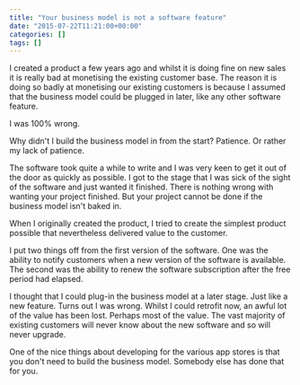 ```yaml
---
title: "Your business model is not a software feature"
date: "2015-07-22T11:21:00+00:00"
categories: []
tags: []
---
```


I created a product a few years ago and whilst it is doing fine on new sales it is really bad at monetising the existing customer base. The reason it is doing so badly at monetising our existing customers is because I assumed that the business model could be plugged in later, like any other software feature.

I was 100% wrong.

Why didn't I build the business model in from the start? Patience. Or rather my lack of patience.

The software took quite a while to write and I was very keen to get it out of the door as quickly as possible. I got to the stage that I was sick of the sight of the software and just wanted it finished. There is nothing wrong with wanting your project finished. But your project cannot be done if the business model isn't baked in.

When I originally created the product, I tried to create the simplest product possible that nevertheless delivered value to the customer.

I put two things off from the first version of the software. One was the ability to notify customers when a new version of the software is available. The second was the ability to renew the software subscription after the free period had elapsed.

I thought that I could plug-in the business model at a later stage. Just like a new feature. Turns out I was wrong. Whilst I could retrofit now, an awful lot of the value has been lost. Perhaps most of the value. The vast majority of existing customers will never know about the new software and so will never upgrade.

One of the nice things about developing for the various app stores is that you don't need to build the business model. Somebody else has done that for you.
